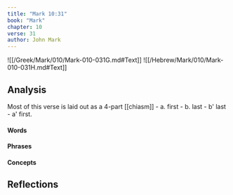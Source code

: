 ```yaml
---
title: "Mark 10:31"
book: "Mark"
chapter: 10
verse: 31
author: John Mark
---
```

![[/Greek/Mark/010/Mark-010-031G.md#Text]]
![[/Hebrew/Mark/010/Mark-010-031H.md#Text]]

## Analysis

Most of this verse is laid out as a 4-part [[chiasm]] - a. first - b. last - b' last - a' first.

#### Words

#### Phrases

#### Concepts

## Reflections
